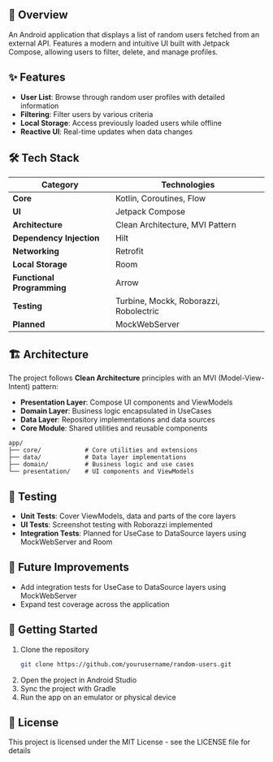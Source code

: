 
## 📱 Overview

An Android application that displays a list of random users fetched from an external API. Features a modern and intuitive UI built with Jetpack Compose, allowing users to filter, delete, and manage profiles.

## ✨ Features

- **User List**: Browse through random user profiles with detailed information
- **Filtering**: Filter users by various criteria
- **Local Storage**: Access previously loaded users while offline
- **Reactive UI**: Real-time updates when data changes

## 🛠️ Tech Stack

| Category | Technologies |
|----------|--------------|
| **Core** | Kotlin, Coroutines, Flow |
| **UI** | Jetpack Compose |
| **Architecture** | Clean Architecture, MVI Pattern |
| **Dependency Injection** | Hilt |
| **Networking** | Retrofit |
| **Local Storage** | Room |
| **Functional Programming** | Arrow |
| **Testing** | Turbine, Mockk, Roborazzi, Robolectric |
| **Planned** | MockWebServer |

## 🏗️ Architecture

The project follows **Clean Architecture** principles with an MVI (Model-View-Intent) pattern:

- **Presentation Layer**: Compose UI components and ViewModels
- **Domain Layer**: Business logic encapsulated in UseCases
- **Data Layer**: Repository implementations and data sources
- **Core Module**: Shared utilities and reusable components

```
app/
├── core/            # Core utilities and extensions
├── data/            # Data layer implementations
├── domain/          # Business logic and use cases
└── presentation/    # UI components and ViewModels
```

## 🧪 Testing

- **Unit Tests**: Cover ViewModels, data and parts of the core layers
- **UI Tests**: Screenshot testing with Roborazzi implemented
- **Integration Tests**: Planned for UseCase to DataSource layers using MockWebServer and Room

## 🚀 Future Improvements

- Add integration tests for UseCase to DataSource layers using MockWebServer
- Expand test coverage across the application

## 🔧 Getting Started

1. Clone the repository
   ```bash
   git clone https://github.com/yourusername/random-users.git
   ```
2. Open the project in Android Studio
3. Sync the project with Gradle
4. Run the app on an emulator or physical device


## 📝 License

This project is licensed under the MIT License - see the LICENSE file for details
```
